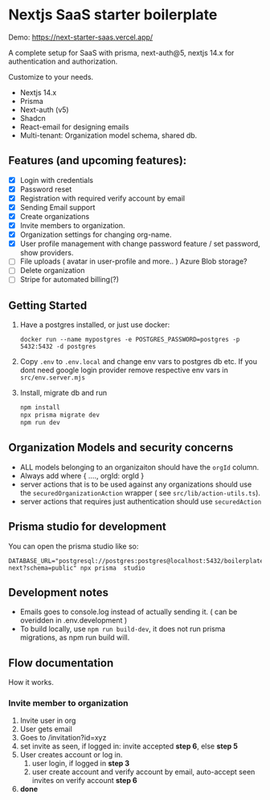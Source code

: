 # Nextjs SaaS starter boilerplate

Demo: https://next-starter-saas.vercel.app/

A complete setup for SaaS with prisma, next-auth@5, nextjs 14.x for authentication and authorization.

Customize to your needs.

- Nextjs 14.x
- Prisma
- Next-auth (v5)
- Shadcn
- React-email for designing emails
- Multi-tenant: Organization model schema, shared db.

## Features (and upcoming features):

- [x] Login with credentials
- [x] Password reset
- [x] Registration with required verify account by email
- [x] Sending Email support
- [x] Create organizations
- [x] Invite members to organization.
- [x] Organization settings for changing org-name.
- [x] User profile management with change password feature / set password, show providers.
- [ ] File uploads ( avatar in user-profile and more.. ) Azure Blob storage?
- [ ] Delete organization
- [ ] Stripe for automated billing(?)

## Getting Started

1. Have a postgres installed, or just use docker:

   ```
   docker run --name mypostgres -e POSTGRES_PASSWORD=postgres -p 5432:5432 -d postgres
   ```

2. Copy `.env` to `.env.local` and change env vars to postgres db etc.
   If you dont need google login provider remove respective env vars in `src/env.server.mjs`

3. Install, migrate db and run
   ```bash
   npm install
   npx prisma migrate dev
   npm run dev
   ```

## Organization Models and security concerns

- ALL models belonging to an organizaiton should have the `orgId` column.
- Always add where { ...., orgId: orgId }
- server actions that is to be used against any organizations should use the `securedOrganizationAction` wrapper ( see `src/lib/action-utils.ts`).
- server actions that requires just authentication should use `securedAction`

## Prisma studio for development

You can open the prisma studio like so:

```
DATABASE_URL="postgresql://postgres:postgres@localhost:5432/boilerplate-next?schema=public" npx prisma  studio
```

## Development notes

- Emails goes to console.log instead of actually sending it. ( can be overidden in .env.development )
- To build locally, use `npm run build-dev`, it does not run prisma migrations, as npm run build will.

## Flow documentation

How it works.

### Invite member to organization

1. Invite user in org
2. User gets email
3. Goes to /invitation?id=xyz
4. set invite as seen, if logged in: invite accepted **step 6**, else **step 5**
5. User creates account or log in.
   1. user login, if logged in **step 3**
   2. user create account and verify account by email, auto-accept seen invites on verify account **step 6**
6. **done**
